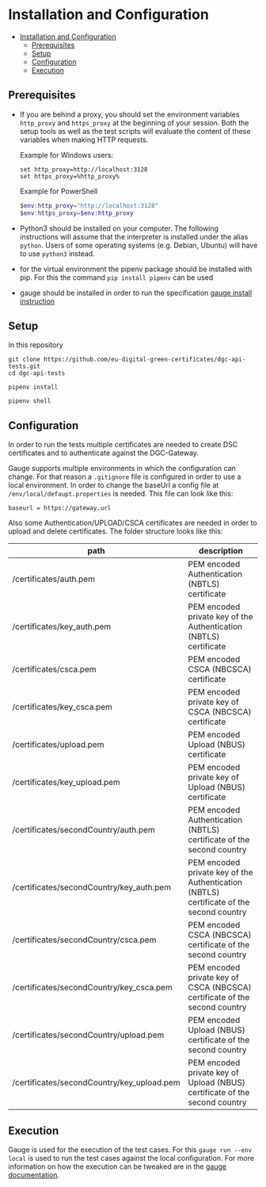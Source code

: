 # Installation and Configuration

- [Installation and Configuration](#installation-and-configuration)
  - [Prerequisites](#prerequisites)
  - [Setup](#setup)
  - [Configuration](#configuration)
  - [Execution](#execution)

## Prerequisites

- If you are behind a proxy, you should set the environment variables
  ``http_proxy`` and ``https_proxy`` at the beginning of your session.
  Both the setup tools as well as the test scripts will evaluate the
  content of these variables when making HTTP requests.

  Example for Windows users:
  ```
  set http_proxy=http://localhost:3128
  set https_proxy=%http_proxy%
  ```

  Example for PowerShell
  ```powershell
  $env:http_proxy="http://localhost:3128"
  $env:https_proxy=$env:http_proxy
  ```



- Python3 should be installed on your computer. The following instructions
  will assume that the interpreter is installed under the alias ``python``.
  Users of some operating systems (e.g. Debian, Ubuntu) will have to use
  ``python3`` instead.

- for the virtual environment the pipenv package should be installed with pip. For this the command ```pip install pipenv``` can be used

- gauge should be installed in order to run the specification [gauge install instruction](https://docs.gauge.org/getting_started/installing-gauge.htm)


## Setup

In this repository

```
git clone https://github.com/eu-digital-green-certificates/dgc-api-tests.git
cd dgc-api-tests

pipenv install

pipenv shell
```

## Configuration

In order to run the tests multiple certificates are needed to create DSC certificates and to authenticate against the DGC-Gateway.

Gauge supports multiple environments in which the configuration can change. For that reason a `.gitignore` file is configured in order to use a local environment. In order to change the baseUrl a config file at `/env/local/defaupt.properties` is needed. This file can look like this:

```properties
baseurl = https://gateway.url
```

Also some Authentication/UPLOAD/CSCA certificates are needed in order to upload and delete certificates. The folder structure looks like this:

| path                                       | description                                                                             |
| ------------------------------------------ | --------------------------------------------------------------------------------------- |
| /certificates/auth.pem                     | PEM encoded Authentication (NBTLS) certificate                                          |
| /certificates/key_auth.pem                 | PEM encoded private key of the Authentication (NBTLS) certificate                       |
| /certificates/csca.pem                     | PEM encoded CSCA (NBCSCA) certificate                                                   |
| /certificates/key_csca.pem                 | PEM encoded private key of CSCA (NBCSCA) certificate                                    |
| /certificates/upload.pem                   | PEM encoded Upload (NBUS) certificate                                                   |
| /certificates/key_upload.pem               | PEM encoded private key of Upload (NBUS) certificate                                    |
| /certificates/secondCountry/auth.pem       | PEM encoded Authentication (NBTLS) certificate of the second country                    |
| /certificates/secondCountry/key_auth.pem   | PEM encoded private key of the Authentication (NBTLS) certificate of the second country |
| /certificates/secondCountry/csca.pem       | PEM encoded CSCA (NBCSCA) certificate of the second country                             |
| /certificates/secondCountry/key_csca.pem   | PEM encoded private key of CSCA (NBCSCA) certificate of the second country              |
| /certificates/secondCountry/upload.pem     | PEM encoded Upload (NBUS) certificate of the second country                             |
| /certificates/secondCountry/key_upload.pem | PEM encoded private key of Upload (NBUS) certificate of the second country              |


## Execution

Gauge is used for the execution of the test cases. For this ```gauge run --env local``` is used to run the test cases against the local configuration. For more information on how the execution can be tweaked are in the [gauge documentation](https://docs.gauge.org/execution.htmlos=windows&language=python&ide=vscode#multiple-arguments-passed-to-gauge-run).
